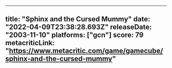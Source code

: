 
---
title: "Sphinx and the Cursed Mummy"
date: "2022-04-09T23:38:28.693Z"
releaseDate: "2003-11-10"
platforms: ["gcn"]
score: 79
metacriticLink: "https://www.metacritic.com/game/gamecube/sphinx-and-the-cursed-mummy"
---
